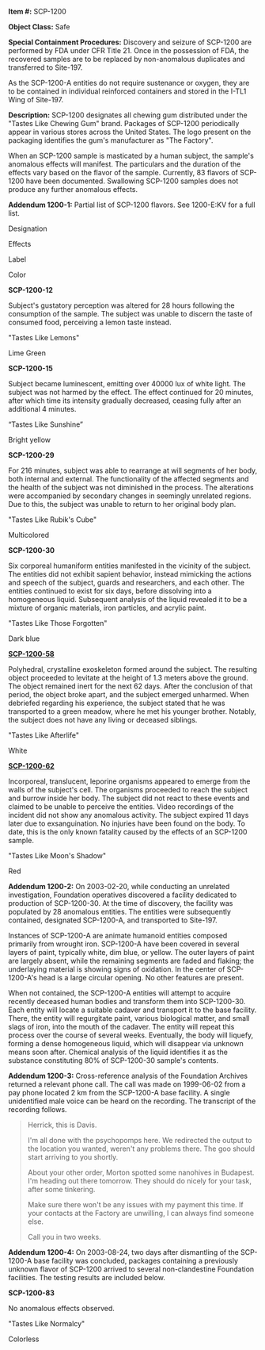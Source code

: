 **Item #:** SCP-1200

**Object Class:** Safe

**Special Containment Procedures:** Discovery and seizure of SCP-1200 are performed by FDA under CFR Title 21. Once in the possession of FDA, the recovered samples are to be replaced by non-anomalous duplicates and transferred to Site-197.

As the SCP-1200-A entities do not require sustenance or oxygen, they are to be contained in individual reinforced containers and stored in the I-TL1 Wing of Site-197.

**Description:** SCP-1200 designates all chewing gum distributed under the "Tastes Like Chewing Gum" brand. Packages of SCP-1200 periodically appear in various stores across the United States. The logo present on the packaging identifies the gum's manufacturer as "The Factory".

When an SCP-1200 sample is masticated by a human subject, the sample's anomalous effects will manifest. The particulars and the duration of the effects vary based on the flavor of the sample. Currently, 83 flavors of SCP-1200 have been documented. Swallowing SCP-1200 samples does not produce any further anomalous effects.

**Addendum 1200-1:** Partial list of SCP-1200 flavors. See 1200-E:KV for a full list.

Designation

Effects

Label

Color

**SCP-1200-12**

Subject's gustatory perception was altered for 28 hours following the consumption of the sample. The subject was unable to discern the taste of consumed food, perceiving a lemon taste instead.

"Tastes Like Lemons"

Lime Green

**SCP-1200-15**

Subject became luminescent, emitting over 40000 lux of white light. The subject was not harmed by the effect. The effect continued for 20 minutes, after which time its intensity gradually decreased, ceasing fully after an additional 4 minutes.

“Tastes Like Sunshine”

Bright yellow

**SCP-1200-29**

For 216 minutes, subject was able to rearrange at will segments of her body, both internal and external. The functionality of the affected segments and the health of the subject was not diminished in the process. The alterations were accompanied by secondary changes in seemingly unrelated regions. Due to this, the subject was unable to return to her original body plan.

"Tastes Like Rubik's Cube"

Multicolored

**SCP-1200-30**

Six corporeal humaniform entities manifested in the vicinity of the subject. The entities did not exhibit sapient behavior, instead mimicking the actions and speech of the subject, guards and researchers, and each other. The entities continued to exist for six days, before dissolving into a homogeneous liquid. Subsequent analysis of the liquid revealed it to be a mixture of organic materials, iron particles, and acrylic paint.

"Tastes Like Those Forgotten"

Dark blue

**[SCP-1200-58](/scp-1511)**

Polyhedral, crystalline exoskeleton formed around the subject. The resulting object proceeded to levitate at the height of 1.3 meters above the ground. The object remained inert for the next 62 days. After the conclusion of that period, the object broke apart, and the subject emerged unharmed. When debriefed regarding his experience, the subject stated that he was transported to a green meadow, where he met his younger brother. Notably, the subject does not have any living or deceased siblings.

"Tastes Like Afterlife"

White

**[SCP-1200-62](/scp-1284)**

Incorporeal, translucent, leporine organisms appeared to emerge from the walls of the subject's cell. The organisms proceeded to reach the subject and burrow inside her body. The subject did not react to these events and claimed to be unable to perceive the entities. Video recordings of the incident did not show any anomalous activity. The subject expired 11 days later due to exsanguination. No injuries have been found on the body. To date, this is the only known fatality caused by the effects of an SCP-1200 sample.

"Tastes Like Moon's Shadow"

Red

**Addendum 1200-2:** On 2003-02-20, while conducting an unrelated investigation, Foundation operatives discovered a facility dedicated to production of SCP-1200-30. At the time of discovery, the facility was populated by 28 anomalous entities. The entities were subsequently contained, designated SCP-1200-A, and transported to Site-197.

Instances of SCP-1200-A are animate humanoid entities composed primarily from wrought iron. SCP-1200-A have been covered in several layers of paint, typically white, dim blue, or yellow. The outer layers of paint are largely absent, while the remaining segments are faded and flaking; the underlaying material is showing signs of oxidation. In the center of SCP-1200-A's head is a large circular opening. No other features are present.

When not contained, the SCP-1200-A entities will attempt to acquire recently deceased human bodies and transform them into SCP-1200-30. Each entity will locate a suitable cadaver and transport it to the base facility. There, the entity will regurgitate paint, various biological matter, and small slags of iron, into the mouth of the cadaver. The entity will repeat this process over the course of several weeks. Eventually, the body will liquefy, forming a dense homogeneous liquid, which will disappear via unknown means soon after. Chemical analysis of the liquid identifies it as the substance constituting 80% of SCP-1200-30 sample's contents.

**Addendum 1200-3:** Cross-reference analysis of the Foundation Archives returned a relevant phone call. The call was made on 1999-06-02 from a pay phone located 2 km from the SCP-1200-A base facility. A single unidentified male voice can be heard on the recording. The transcript of the recording follows.

> Herrick, this is Davis.
> 
> I'm all done with the psychopomps here. We redirected the output to the location you wanted, weren't any problems there. The goo should start arriving to you shortly.
> 
> About your other order, Morton spotted some nanohives in Budapest. I'm heading out there tomorrow. They should do nicely for your task, after some tinkering.
> 
> Make sure there won't be any issues with my payment this time. If your contacts at the Factory are unwilling, I can always find someone else.
> 
> Call you in two weeks.

**Addendum 1200-4:** On 2003-08-24, two days after dismantling of the SCP-1200-A base facility was concluded, packages containing a previously unknown flavor of SCP-1200 arrived to several non-clandestine Foundation facilities. The testing results are included below.

**SCP-1200-83**

No anomalous effects observed.

"Tastes Like Normalcy"

Colorless